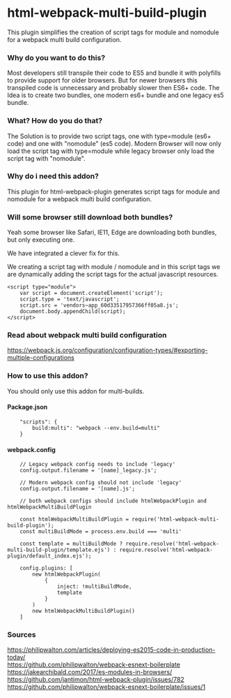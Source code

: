 # html-webpack-multi-build-plugin

This plugin simplifies the creation of script tags for module and nomodule for a webpack multi build configuration.

### Why do you want to do this?

Most developers still transpile their code to ES5 and bundle it with polyfills to provide support for older browsers.
But for newer browsers this transpiled code is unnecessary and probably slower then ES6+ code.
The Idea is to create two bundles, one modern es6+ bundle and one legacy es5 bundle.


### What? How do you do that?
The Solution is to provide two script tags, one with type=module (es6+ code) and one with "nomodule" (es5 code).
Modern Browser will now only load the script tag with type=module while legacy browser only load the script tag with "nomodule".

### Why do i need this addon?
This plugin for html-webpack-plugin generates script tags for module and nomodule for a webpack multi build configuration.

### Will some browser still download both bundles?

Yeah some browser like Safari, IE11, Edge are downloading both bundles, but only executing one. 

We have integrated a clever fix for this.

We creating a script tag with module / nomodule and in this script tags we are dynamically adding the script tags for the actual javascript resources.

```
<script type="module">
    var script = document.createElement('script');
    script.type = 'text/javascript';
    script.src = 'vendors~app_60d33517957366ff05a8.js';
    document.body.appendChild(script);
</script>
```

### Read about webpack multi build configuration
https://webpack.js.org/configuration/configuration-types/#exporting-multiple-configurations

### How to use this addon?
You should only use this addon for multi-builds.


#### Package.json
```
    "scripts": {
        build:multi": "webpack --env.build=multi"
    }
```    
#### webpack.config
```  
    // Legacy webpack config needs to include 'legacy' 
    config.output.filename = '[name]_legacy.js';

    // Modern webpack config should not include 'legacy'
    config.output.filename = '[name].js';

    // both webpack configs should include htmlWebpackPlugin and htmlWebpackMultiBuildPlugin

    const htmlWebpackMultiBuildPlugin = require('html-webpack-multi-build-plugin');
    const multiBuildMode = process.env.build === 'multi'

    const template = multiBuildMode ? require.resolve('html-webpack-multi-build-plugin/template.ejs') : require.resolve('html-webpack-plugin/default_index.ejs');

    config.plugins: [
        new htmlWebpackPlugin(
            {
                inject: !multiBuildMode,
                template
            }
        )
        new htmlWebpackMultiBuildPlugin()
    ]
```


### Sources

https://philipwalton.com/articles/deploying-es2015-code-in-production-today/    
https://github.com/philipwalton/webpack-esnext-boilerplate    
https://jakearchibald.com/2017/es-modules-in-browsers/    
https://github.com/jantimon/html-webpack-plugin/issues/782    
https://github.com/philipwalton/webpack-esnext-boilerplate/issues/1